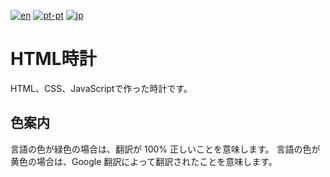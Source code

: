 [![en](https://img.shields.io/badge/lang-en--uk-darkgreen.svg)](https://github.com/staxhinho/Clock/blob/main/README.md)
[![pt-pt](https://img.shields.io/badge/lang-pt--pt-darkgreen.svg)](https://github.com/staxhinho/Clock/blob/main/README/README.pt-pt.md)
[![jp](https://img.shields.io/badge/lang-jp--jp-yellow.svg)](https://github.com/staxhinho/Clock/blob/main/README/README.jp-jp.md)
# HTML時計
HTML、CSS、JavaScriptで作った時計です。
## 色案内
言語の色が緑色の場合は、翻訳が 100% 正しいことを意味します。
言語の色が黄色の場合は、Google 翻訳によって翻訳されたことを意味します。

